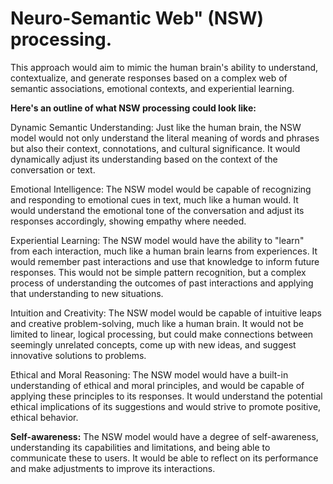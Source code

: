 # Neuro-Semantic Web" (NSW) processing.
This approach would aim to mimic the human brain's ability to understand, contextualize, and generate responses based on a complex web of semantic associations, emotional contexts, and experiential learning.

**Here's an outline of what NSW processing could look like:**

Dynamic Semantic Understanding:
Just like the human brain, the NSW model would not only understand the literal meaning of words and phrases but also their context, connotations, and cultural significance. It would dynamically adjust its understanding based on the context of the conversation or text.

Emotional Intelligence:
The NSW model would be capable of recognizing and responding to emotional cues in text, much like a human would. It would understand the emotional tone of the conversation and adjust its responses accordingly, showing empathy where needed.

Experiential Learning:
The NSW model would have the ability to "learn" from each interaction, much like a human brain learns from experiences. It would remember past interactions and use that knowledge to inform future responses. This would not be simple pattern recognition, but a complex process of understanding the outcomes of past interactions and applying that understanding to new situations.

Intuition and Creativity:
The NSW model would be capable of intuitive leaps and creative problem-solving, much like a human brain. It would not be limited to linear, logical processing, but could make connections between seemingly unrelated concepts, come up with new ideas, and suggest innovative solutions to problems.

Ethical and Moral Reasoning:
The NSW model would have a built-in understanding of ethical and moral principles, and would be capable of applying these principles to its responses. It would understand the potential ethical implications of its suggestions and would strive to promote positive, ethical behavior.

**Self-awareness:**
The NSW model would have a degree of self-awareness, understanding its capabilities and limitations, and being able to communicate these to users. It would be able to reflect on its performance and make adjustments to improve its interactions.
